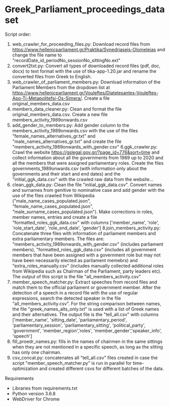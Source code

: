 # Greek_Parliament_proceedings_dataset

Script order:

1. web_crawler_for_proceeding_files.py: Download record files from https://www.hellenicparliament.gr/Praktika/Synedriaseis-Olomeleias and change the file name to "recordDate_id_periodNo_sessionNo_sittingNo.ext" 
2. convert2txt.py: Convert all types of downloaded record files (pdf, doc, docx) to text format with the use of tika-app-1.20.jar and rename the converted files from Greek to English.
3. web_crawler_of_parliament_members.py: Download information of the Parliament Members from the dropdown list at https://www.hellenicparliament.gr/Vouleftes/Diatelesantes-Vouleftes-Apo-Ti-Metapolitefsi-Os-Simera/. Create a file original_members_data.csv
4. members_data_cleaner.py: Clean and format the file original_members_data.csv. Create a new file members_activity_1989onwards.csv
5. add_gender_to_members.py: Add gender column to the members_activity_1989onwards.csv with the use of the files "female_names_alternatives_gr.txt" and "male_names_alternatives_gr.txt" and create the file "members_activity_1989onwards_with_gender.csv"
6.ggk_crawler.py: Crawl the website https://gslegal.gov.gr/?page_id=776&sort=time and collect information about all the governments from 1989 up to 2020 and all the members that were assigned parliamentary roles. Create the files governments_1989onwards.csv (with information only about the governments and their start and end dates) and the "initial_ggk_data.csv" with the crawled raw data from the website...
7. clean_ggk_data.py: Clean the file "initial_ggk_data.csv". Convert names and surnames from genitive to nominative case and add gender with the use of the files crawled from Wikipedia ("male_name_cases_populated.json", "female_name_cases_populated.json", "male_surname_cases_populated.json"). Make corrections in roles, member names, entries and create a file "formatted_roles_ggk_data.csv" with columns ['member_name', 'role', 'role_start_date', 'role_end_date', 'gender']
8.join_members_activity.py: Concatenate three files with information of parliament members and extra parliamentary members. The files are: "members_activity_1989onwards_with_gender.csv" (includes parliament members), "formatted_roles_ggk_data.csv" (includes all government members that have been assigned with a government role but may not have been necessarily elected as parliament memebrs) and "extra_roles_manually.csv" (includes manually collected additional roles from Wikipedia such as Chairman of the Parliament, party leaders etc). The output of this script is the file "all_members_activity.csv"
9. member_speech_matcher.py: Extract speeches from record files and match them to the official parliament or government member. After the detection of a speech in a record file with the use of regular expressions, search the detected speaker in the file "all_members_activity.csv". For the string comparison between names, the file "greek_names_alts_only.txt" is used with a list of Greek names and their alternatives. The output file is the "tell_all.csv" with columns ['member_name', 'sitting_date', 'parliamentary_period', 'parliamentary_session', 'parliamentary_sitting', 'political_party', 'government', 'member_region','roles', 'member_gender','speaker_info', 'speech']
10. fill_proedr_names.py: fills in the names of chairmen in the same sittings when they are not mentioned in a specific speech, as long as the sitting has only one chairman.
11. csv_concat.py: concatenates all "tell_all.csv" files created in case the script "member_speech_matcher.py" is run in parallel for time-optimization and created different csvs for different batches of the data.


Requirements
- Libraries from requirements.txt
- Python version 3.6.8
- WebDriver for Chrome